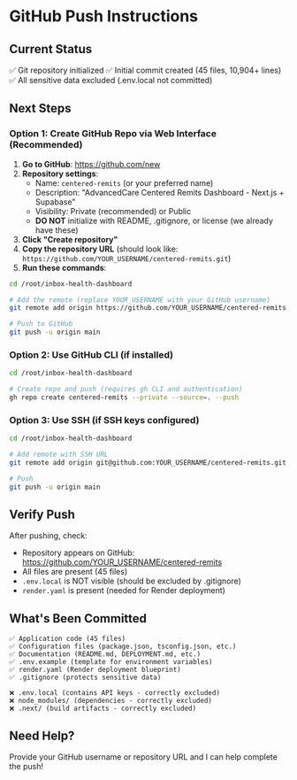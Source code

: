 # GitHub Push Instructions

## Current Status
✅ Git repository initialized
✅ Initial commit created (45 files, 10,904+ lines)
✅ All sensitive data excluded (.env.local not committed)

## Next Steps

### Option 1: Create GitHub Repo via Web Interface (Recommended)

1. **Go to GitHub**: https://github.com/new
2. **Repository settings**:
   - Name: `centered-remits` (or your preferred name)
   - Description: "AdvancedCare Centered Remits Dashboard - Next.js + Supabase"
   - Visibility: Private (recommended) or Public
   - **DO NOT** initialize with README, .gitignore, or license (we already have these)
3. **Click "Create repository"**
4. **Copy the repository URL** (should look like: `https://github.com/YOUR_USERNAME/centered-remits.git`)
5. **Run these commands**:

```bash
cd /root/inbox-health-dashboard

# Add the remote (replace YOUR_USERNAME with your GitHub username)
git remote add origin https://github.com/YOUR_USERNAME/centered-remits.git

# Push to GitHub
git push -u origin main
```

### Option 2: Use GitHub CLI (if installed)

```bash
cd /root/inbox-health-dashboard

# Create repo and push (requires gh CLI and authentication)
gh repo create centered-remits --private --source=. --push
```

### Option 3: Use SSH (if SSH keys configured)

```bash
cd /root/inbox-health-dashboard

# Add remote with SSH URL
git remote add origin git@github.com:YOUR_USERNAME/centered-remits.git

# Push
git push -u origin main
```

## Verify Push

After pushing, check:
- Repository appears on GitHub: https://github.com/YOUR_USERNAME/centered-remits
- All files are present (45 files)
- `.env.local` is NOT visible (should be excluded by .gitignore)
- `render.yaml` is present (needed for Render deployment)

## What's Been Committed

```
✅ Application code (45 files)
✅ Configuration files (package.json, tsconfig.json, etc.)
✅ Documentation (README.md, DEPLOYMENT.md, etc.)
✅ .env.example (template for environment variables)
✅ render.yaml (Render deployment blueprint)
✅ .gitignore (protects sensitive data)

❌ .env.local (contains API keys - correctly excluded)
❌ node_modules/ (dependencies - correctly excluded)
❌ .next/ (build artifacts - correctly excluded)
```

## Need Help?

Provide your GitHub username or repository URL and I can help complete the push!
